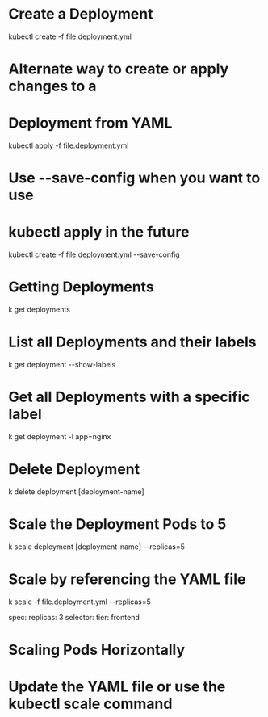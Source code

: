 # Create a Deployment
kubectl create -f file.deployment.yml

# Alternate way to create or apply changes to a 
# Deployment from YAML
kubectl apply -f file.deployment.yml

# Use --save-config when you want to use 
# kubectl apply in the future
kubectl create -f file.deployment.yml --save-config

# Getting Deployments
k get deployments

# List all Deployments and their labels
k get deployment --show-labels

# Get all Deployments with a specific label
k get deployment -l app=nginx

# Delete Deployment
k delete deployment [deployment-name]

# Scale the Deployment Pods to 5
k scale deployment [deployment-name] --replicas=5

# Scale by referencing the YAML file
k scale -f file.deployment.yml --replicas=5

spec: 
  replicas: 3
  selector:
    tier: frontend

# Scaling Pods Horizontally
# Update the YAML file or use the kubectl scale command